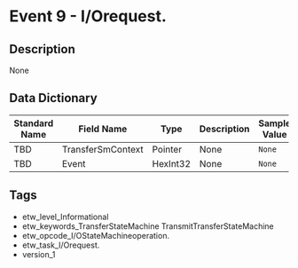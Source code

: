 # Event 9 - I/Orequest.

## Description
None

## Data Dictionary
|Standard Name|Field Name|Type|Description|Sample Value|
|---|---|---|---|---|
|TBD|TransferSmContext|Pointer|None|`None`|
|TBD|Event|HexInt32|None|`None`|

## Tags
* etw_level_Informational
* etw_keywords_TransferStateMachine TransmitTransferStateMachine
* etw_opcode_I/OStateMachineoperation.
* etw_task_I/Orequest.
* version_1